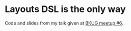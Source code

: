 # Layouts DSL is the only way
Code and slides from my talk given at [BKUG meetup #6](https://bkug.by/2017/11/02/anons-bkug-6/).
